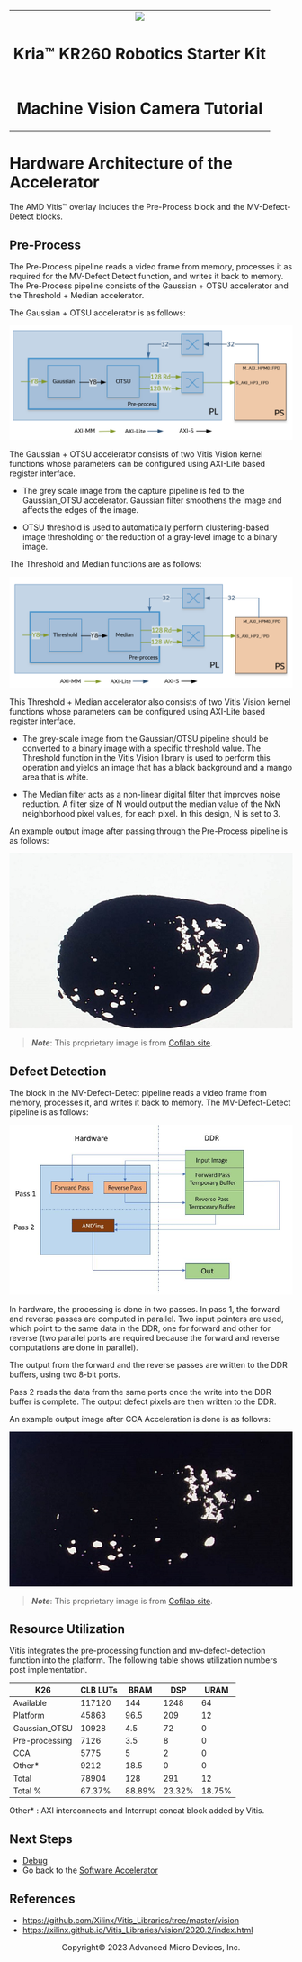 <table>
 <tr>
   <td align="center"><img src="https://www.xilinx.com/content/dam/xilinx/imgs/press/media-kits/corporate/xilinx-logo.png" width="30%"/><h1>Kria&trade; KR260 Robotics Starter Kit</h1>
   </td>
 </tr>
 <tr>
 <td align="center"><h1>Machine Vision Camera Tutorial</h1>
 
 </td>
 </tr>
</table>

# Hardware Architecture of the Accelerator

The AMD Vitis&trade; overlay includes the Pre-Process block and the MV-Defect-Detect blocks.

## Pre-Process

The Pre-Process pipeline reads a video frame from memory, processes it as required for the MV-Defect Detect function, and writes it back to memory. The Pre-Process pipeline consists of the Gaussian + OTSU accelerator
and the Threshold + Median accelerator.

The Gaussian + OTSU accelerator is as follows:

![Gaussian_OTSU Pipeline Hardware Accelerator](media/gaussian-otsu-pipeline-hardware-accel.png)

The Gaussian + OTSU accelerator consists of two Vitis Vision kernel functions whose parameters can be configured using AXI-Lite based register interface.  

* The grey scale image from the capture pipeline is fed to the Gaussian_OTSU accelerator. Gaussian filter smoothens the image and affects the edges of the image. 

* OTSU threshold is used to automatically perform clustering-based image thresholding or the reduction of a gray-level image to a binary image.

The Threshold and Median functions are as follows:

![Threshold_Median Pipeline Hardware Accelerator](media/threshold-median-pipeline-hardware-accel.png)

This Threshold + Median accelerator also consists of two Vitis Vision kernel functions whose parameters can be configured using AXI-Lite based register interface. 

* The grey-scale image from the Gaussian/OTSU pipeline should be converted to a binary image with a specific threshold value. The Threshold function in the Vitis Vision library is used to perform this operation and yields an image that has a black background and a mango area that is white.

* The Median filter acts as a non-linear digital filter that improves noise reduction. A filter size of N would output the median value of the NxN neighborhood pixel values, for each pixel. In this design, N is set to 3.

An example output image after passing through the Pre-Process pipeline is as follows:

![Pre-Process Pipeline Hardware Accelerator Example](media/pre-process-pipeline-hardware-accel-example.png)

> ***Note***: This proprietary image is from [Cofilab site](http://www.cofilab.com/wp-content/downloads/DB_Mango.rar).

## Defect Detection

The block in the MV-Defect-Detect pipeline reads a video frame from memory, processes it, and writes it back to memory. The MV-Defect-Detect pipeline is as follows:

![Passes and Computations](media/defect-detection-computations.png)

In hardware, the processing is done in two passes. In pass 1, the forward and reverse passes are computed in parallel. 
Two input pointers are used, which point to the same data in the DDR, one for forward and other for reverse (two parallel ports are required because the forward and reverse computations are done in parallel). 

The output from the forward and the reverse passes are written to the DDR buffers, using two 8-bit ports. 

Pass 2 reads the data from the same ports once the write into the DDR buffer is complete.  The output defect pixels are then written to the DDR.

An example output image after CCA Acceleration is done is as follows:

![Defect Detection Pipeline Hardware Accelerator Example](media/defect-detection-pipeline-hardware-accel-example.png)

> ***Note***: This proprietary image is from [Cofilab site](http://www.cofilab.com/wp-content/downloads/DB_Mango.rar).

## Resource Utilization

Vitis integrates the pre-processing function and mv-defect-detection function into the platform. The following table shows utilization numbers post implementation.

|K26|CLB LUTs|BRAM|DSP|URAM|
|----|----|---|----|--|
|Available|117120|144|1248|64|
|Platform|45863|96.5|209|12|
|Gaussian_OTSU|10928|4.5|72|0|
|Pre-processing|7126|3.5|8|0|
|CCA|5775|5|2|0|
|Other*|9212|18.5|0|0|
|Total|78904|128|291|12|
|Total %|67.37%|88.89%|23.32%|18.75%|  

Other* : AXI interconnects and Interrupt concat block added by Vitis.
<br />

## Next Steps

* [Debug](debug.md)
* Go back to the [Software Accelerator](sw_arch_accel_dd.md)

## References

* https://github.com/Xilinx/Vitis_Libraries/tree/master/vision
* https://xilinx.github.io/Vitis_Libraries/vision/2020.2/index.html


<!---

Licensed under the Apache License, Version 2.0 (the "License"); you may not use this file except in compliance with the License.

You may obtain a copy of the License at
[http://www.apache.org/licenses/LICENSE-2.0](http://www.apache.org/licenses/LICENSE-2.0)


Unless required by applicable law or agreed to in writing, software distributed under the License is distributed on an "AS IS" BASIS, WITHOUT WARRANTIES OR CONDITIONS OF ANY KIND, either express or implied. See the License for the specific language governing permissions and limitations under the License.

-->

<p align="center">Copyright&copy; 2023 Advanced Micro Devices, Inc.</p>